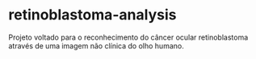 # retinoblastoma-analysis
Projeto voltado para o reconhecimento do câncer ocular retinoblastoma através de uma imagem não clínica do olho humano.
